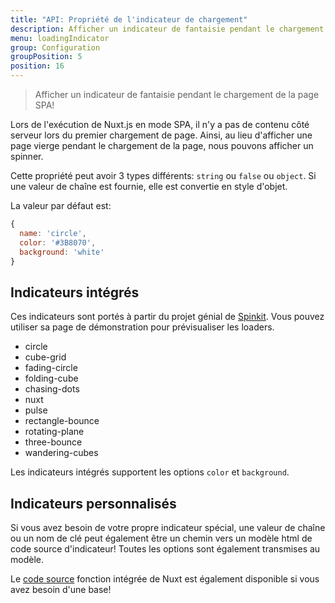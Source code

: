 ```yaml
---
title: "API: Propriété de l'indicateur de chargement"
description: Afficher un indicateur de fantaisie pendant le chargement de la page SPA!
menu: loadingIndicator
group: Configuration
groupPosition: 5
position: 16
---
```


> Afficher un indicateur de fantaisie pendant le chargement de la page SPA!

Lors de l'exécution de Nuxt.js en mode SPA, il n'y a pas de contenu côté serveur lors du premier chargement de page. 
Ainsi, au lieu d'afficher une page vierge pendant le chargement de la page, nous pouvons afficher un spinner.

Cette propriété peut avoir 3 types différents: `string` ou `false` ou `object`. Si une valeur de chaîne est fournie, 
elle est convertie en style d'objet.

La valeur par défaut est:
```js
{
  name: 'circle',
  color: '#3B8070',
  background: 'white'
}
```

## Indicateurs intégrés

Ces indicateurs sont portés à partir du projet génial de [Spinkit](http://tobiasahlin.com/spinkit). Vous pouvez utiliser 
sa page de démonstration pour prévisualiser les loaders.

- circle
- cube-grid
- fading-circle
- folding-cube
- chasing-dots
- nuxt
- pulse
- rectangle-bounce
- rotating-plane
- three-bounce
- wandering-cubes

Les indicateurs intégrés supportent les options `color` et `background`.

## Indicateurs personnalisés

Si vous avez besoin de votre propre indicateur spécial, une valeur de chaîne ou un nom de clé peut également être un 
chemin vers un modèle html de code source d'indicateur! Toutes les options sont également transmises au modèle.

Le [code source](https://github.com/nuxt/nuxt.js/tree/dev/packages/vue-app/template/views/loading) fonction intégrée de Nuxt est également disponible si vous avez besoin d'une base!
